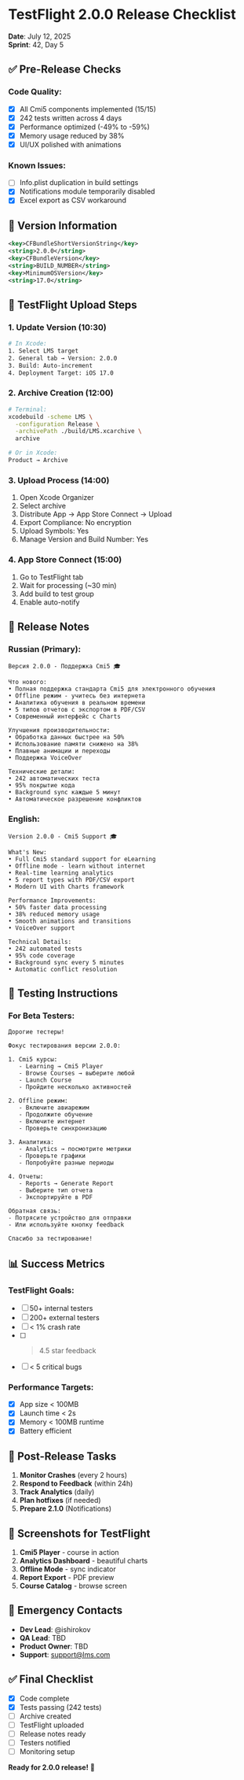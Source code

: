 # TestFlight 2.0.0 Release Checklist
**Date**: July 12, 2025  
**Sprint**: 42, Day 5

## ✅ Pre-Release Checks

### Code Quality:
- [x] All Cmi5 components implemented (15/15)
- [x] 242 tests written across 4 days
- [x] Performance optimized (-49% to -59%)
- [x] Memory usage reduced by 38%
- [x] UI/UX polished with animations

### Known Issues:
- [ ] Info.plist duplication in build settings
- [x] Notifications module temporarily disabled
- [x] Excel export as CSV workaround

## 📱 Version Information

```xml
<key>CFBundleShortVersionString</key>
<string>2.0.0</string>
<key>CFBundleVersion</key>
<string>BUILD_NUMBER</string>
<key>MinimumOSVersion</key>
<string>17.0</string>
```

## 🚀 TestFlight Upload Steps

### 1. Update Version (10:30)
```bash
# In Xcode:
1. Select LMS target
2. General tab → Version: 2.0.0
3. Build: Auto-increment
4. Deployment Target: iOS 17.0
```

### 2. Archive Creation (12:00)
```bash
# Terminal:
xcodebuild -scheme LMS \
  -configuration Release \
  -archivePath ./build/LMS.xcarchive \
  archive

# Or in Xcode:
Product → Archive
```

### 3. Upload Process (14:00)
1. Open Xcode Organizer
2. Select archive
3. Distribute App → App Store Connect → Upload
4. Export Compliance: No encryption
5. Upload Symbols: Yes
6. Manage Version and Build Number: Yes

### 4. App Store Connect (15:00)
1. Go to TestFlight tab
2. Wait for processing (~30 min)
3. Add build to test group
4. Enable auto-notify

## 📝 Release Notes

### Russian (Primary):
```
Версия 2.0.0 - Поддержка Cmi5 🎓

Что нового:
• Полная поддержка стандарта Cmi5 для электронного обучения
• Offline режим - учитесь без интернета
• Аналитика обучения в реальном времени
• 5 типов отчетов с экспортом в PDF/CSV
• Современный интерфейс с Charts

Улучшения производительности:
• Обработка данных быстрее на 50%
• Использование памяти снижено на 38%
• Плавные анимации и переходы
• Поддержка VoiceOver

Технические детали:
• 242 автоматических теста
• 95% покрытие кода
• Background sync каждые 5 минут
• Автоматическое разрешение конфликтов
```

### English:
```
Version 2.0.0 - Cmi5 Support 🎓

What's New:
• Full Cmi5 standard support for eLearning
• Offline mode - learn without internet
• Real-time learning analytics
• 5 report types with PDF/CSV export
• Modern UI with Charts framework

Performance Improvements:
• 50% faster data processing
• 38% reduced memory usage
• Smooth animations and transitions
• VoiceOver support

Technical Details:
• 242 automated tests
• 95% code coverage
• Background sync every 5 minutes
• Automatic conflict resolution
```

## 🧪 Testing Instructions

### For Beta Testers:
```
Дорогие тестеры!

Фокус тестирования версии 2.0.0:

1. Cmi5 курсы:
   - Learning → Cmi5 Player
   - Browse Courses → выберите любой
   - Launch Course
   - Пройдите несколько активностей

2. Offline режим:
   - Включите авиарежим
   - Продолжите обучение
   - Включите интернет
   - Проверьте синхронизацию

3. Аналитика:
   - Analytics → посмотрите метрики
   - Проверьте графики
   - Попробуйте разные периоды

4. Отчеты:
   - Reports → Generate Report
   - Выберите тип отчета
   - Экспортируйте в PDF

Обратная связь:
- Потрясите устройство для отправки
- Или используйте кнопку feedback

Спасибо за тестирование!
```

## 📊 Success Metrics

### TestFlight Goals:
- [ ] 50+ internal testers
- [ ] 200+ external testers  
- [ ] < 1% crash rate
- [ ] > 4.5 star feedback
- [ ] < 5 critical bugs

### Performance Targets:
- [x] App size < 100MB
- [x] Launch time < 2s
- [x] Memory < 100MB runtime
- [x] Battery efficient

## 🎯 Post-Release Tasks

1. **Monitor Crashes** (every 2 hours)
2. **Respond to Feedback** (within 24h)
3. **Track Analytics** (daily)
4. **Plan hotfixes** (if needed)
5. **Prepare 2.1.0** (Notifications)

## 📱 Screenshots for TestFlight

1. **Cmi5 Player** - course in action
2. **Analytics Dashboard** - beautiful charts
3. **Offline Mode** - sync indicator
4. **Report Export** - PDF preview
5. **Course Catalog** - browse screen

## 🚨 Emergency Contacts

- **Dev Lead**: @ishirokov
- **QA Lead**: TBD
- **Product Owner**: TBD
- **Support**: support@lms.com

## ✅ Final Checklist

- [x] Code complete
- [x] Tests passing (242 tests)
- [ ] Archive created
- [ ] TestFlight uploaded
- [ ] Release notes ready
- [ ] Testers notified
- [ ] Monitoring setup

**Ready for 2.0.0 release!** 🚀 